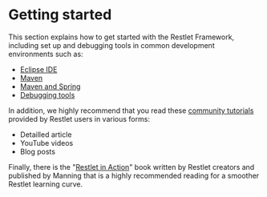 Getting started
===============

This section explains how to get started with the Restlet Framework,
including set up and debugging tools in common development environments
such as:

-   [Eclipse
    IDE](/learn/guide/2.0#/13-restlet/21-restlet/192-restlet/93-restlet.html "Getting started with Eclipse IDE")
-   [Maven](/learn/guide/2.0#/13-restlet/21-restlet/192-restlet/92-restlet.html "Getting started with Maven")
-   [Maven and
    Spring](/learn/guide/2.0#/13-restlet/21-restlet/192-restlet/381-restlet.html "Getting Started with Maven and Spring")
-   [Debugging
    tools](/learn/guide/2.0#/13-restlet/21-restlet/192-restlet/102-restlet.html "Debugging tools")

In addition, we highly recommend that you read these [community
tutorials](/participate#/167-restlet.html)
provided by Restlet users in various forms:

-   Detailled article
-   YouTube videos
-   Blog posts

Finally, there is the "[Restlet in
Action](http://www.manning.com/affiliate/idevaffiliate.php?id=1121_217)"
book written by Restlet creators and published by Manning that is a
highly recommended reading for a smoother Restlet learning curve.

